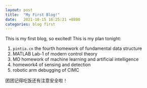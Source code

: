 ```yaml
---
layout: post
title:  "My First Blog!"
date:   2021-10-15 16:25:21 +0800
categories: blog first
---
```


This is my first blog, so excited! This is my plan tonight:

1. `pintia.cn` the fourth homework of fundamental data structure
2. MATLAB Lab-1 of modern control theory
3. MO homework of machine learning and artificial intelligence
4. homework4 of sensing and detection
5. robotic arm debugging of CIMC

团团记得吃饭还有注意安全啦！
